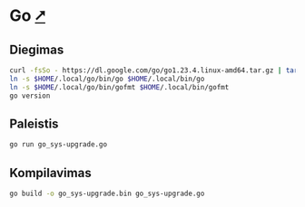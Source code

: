 # Go [&#x2B67;](https://go.dev/)

## Diegimas

```bash
curl -fsSo - https://dl.google.com/go/go1.23.4.linux-amd64.tar.gz | tar -xz -C $HOME/.local
ln -s $HOME/.local/go/bin/go $HOME/.local/bin/go
ln -s $HOME/.local/go/bin/gofmt $HOME/.local/bin/gofmt
go version
```

## Paleistis

```bash
go run go_sys-upgrade.go
```

## Kompilavimas

```bash
go build -o go_sys-upgrade.bin go_sys-upgrade.go
```

